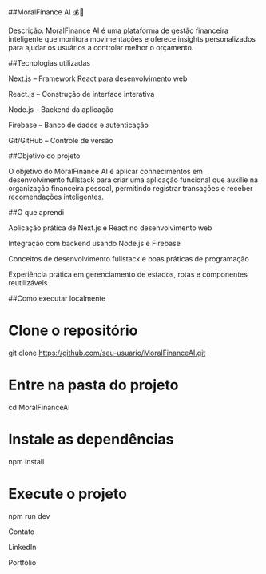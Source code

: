 ##MoralFinance AI 💰🤖

Descrição:
MoralFinance AI é uma plataforma de gestão financeira inteligente que monitora movimentações e oferece insights personalizados para ajudar os usuários a controlar melhor o orçamento.

##Tecnologias utilizadas

Next.js – Framework React para desenvolvimento web

React.js – Construção de interface interativa

Node.js – Backend da aplicação

Firebase – Banco de dados e autenticação

Git/GitHub – Controle de versão

##Objetivo do projeto

O objetivo do MoralFinance AI é aplicar conhecimentos em desenvolvimento fullstack para criar uma aplicação funcional que auxilie na organização financeira pessoal, permitindo registrar transações e receber recomendações inteligentes.

##O que aprendi

Aplicação prática de Next.js e React no desenvolvimento web

Integração com backend usando Node.js e Firebase

Conceitos de desenvolvimento fullstack e boas práticas de programação

Experiência prática em gerenciamento de estados, rotas e componentes reutilizáveis

##Como executar localmente
# Clone o repositório
git clone https://github.com/seu-usuario/MoralFinanceAI.git

# Entre na pasta do projeto
cd MoralFinanceAI

# Instale as dependências
npm install

# Execute o projeto
npm run dev

Contato

LinkedIn

Portfólio
